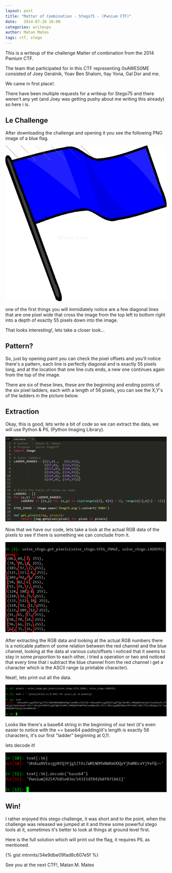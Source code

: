```yaml
---
layout: post
title: "Matter of Combination - Stego75 - (Pwnium CTF)"
date:   2014-07-26 16:00
categories: writeups
author: Matan Mates
tags: ctf, stego
---
```


This is a writeup of the challenge Matter of combination from the 2014 Pwnium CTF.

The team that participated for in this CTF representing 0xAWES0ME consisted of Joey Geralnik, Yoav Ben Shalom, Itay Yona, Gal Dor and me.

We came in first place!.

There have been multiple requests for a writeup for Stego75 and there weren't any yet (and Joey was getting pushy about me writing this already) so here i is.

## Le Challenge

After downloading the challenge and opening it you see the following PNG image of a blue flag.

![The file we got](/images/stego75pwnium2014/Steg75.png)  

one of the first things you will immidiately notice are a few diagonal lines that are one pixel wide
that cross the image from the top left to bottom right into a depth of exactly 55 pixels down into the image.

That looks interesting!, lets take a closer look...

## Pattern?

So, just by opening paint you can check the pixel offsets and you'll notice there's a pattern, each line is perfectly diagonal
and is exactly 55 pixels long, and at the location that one line cuts ends, a new one continues again from the top of the image.

There are six of these lines, these are the beginning and ending points of the six pixel ladders, each with a length of 56 pixels, you can see the X,Y's of the ladders in the picture below.


## Extraction

Okay, this is good, lets write a bit of code so we can extract the data, we will use Python & PIL (Python Imaging Library).

![Basic code](/images/stego75pwnium2014/code_basic.png)

Now that we have our code, lets take a look at the actual RGB data of the pixels to see if there is something we can conclude from it.

![Steganography ASCII](/images/stego75pwnium2014/stego-ascii.png)

After extracting the RGB data and looking at the actual RGB numbers there is a noticable pattern of some relation between the red channel and the blue channel,
looking at the data at various cuts/offsets i noticed that it seems to stay in some proportion to each other, i tried a operation or two and noticed that every time
that i subtract the blue channel from the red channel i get a character which is the ASCII range (a printable character).

Neat!, lets print out all the data.

![Stego ASCII Text](/images/stego75pwnium2014/stego-ascii2.png)

Looks like there's a base64 string in the beginning of our text (it's even easier to notice with the == base64 padding)it's length is exactly 56 characters, 
it's our first "ladder" beginning at 0,1!.

lets decode it!

![Win!](/images/stego75pwnium2014/stego3-ascii3.png)

## Win!


I rather enjoyed this stego challenge, it was short and to the point, when the challenge was released we jumped at it and threw some powerful stego tools
at it, sometimes it's better to look at things at ground level first.

Here is the full solution which will print out the flag, it requires PIL as mentioned.

{% gist mtnmts/34e9dbe09fad8c607e5f %}

See you at the next CTF!,
Matan M. Mates


